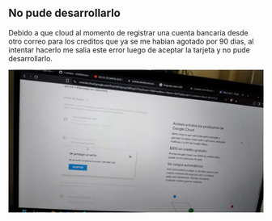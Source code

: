 ## No pude desarrollarlo

Debido a que cloud al momento de registrar una cuenta bancaria desde otro correo para los creditos que ya se me habian agotado por 90 dias, al intentar hacerlo me salia este error luego de aceptar la tarjeta y no pude desarrollarlo.

![alt text](/Introduccion-kubernetes-basico-gcp/error_de_cloud.jpg)